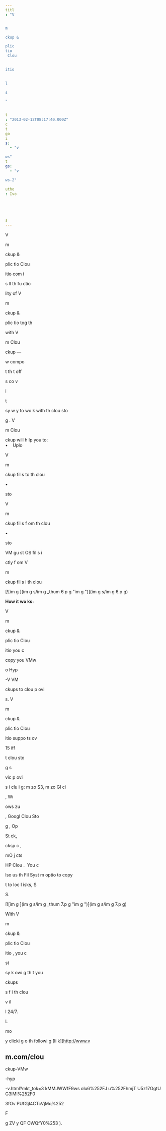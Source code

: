 ```yaml
---
titl
: "V


m 

ckup & 

plic
tio
 Clou
 

itio
 

l

s

"


t
: "2013-02-12T08:17:40.000Z"
c
t
go
i
s: 
  - "v

ws"
t
gs: 
  - "v

ws-2"

utho
: Ivo 





s
---
```


V


m 

ckup & 

plic
tio
 Clou
 

itio
 com
i

s 
ll th
 fu
ctio

lity of V


m 

ckup & 

plic
tio
 tog
th

 with V


m Clou
 

ckup — 
 

w compo


t th
t off

s 
 co
v

i

t 


 

sy w
y to wo
k with th
 clou
 sto

g
. V


m Clou
 

ckup will h
lp you to:  
•    Uplo

 V


m 

ckup fil
s to th
 clou
  
•    

sto

 V


m 

ckup fil
s f
om th
 clou
  
•    

sto

 VM gu
st OS fil
s 
i

ctly f
om V


m 

ckup fil
s i
 th
 clou


[![im
g
](im
g
s/im
g
_thum
6.p
g "im
g
")](im
g
s/im
g
6.p
g)

**How it wo
ks:**

V


m 

ckup & 

plic
tio
 Clou
 

itio
 you c

 copy you
 VMw


 o
 Hyp

-V VM 

ckups to clou
 p
ovi


s. V


m 

ckup & 

plic
tio
 Clou
 

itio
 suppo
ts ov

 15 
iff



t clou
 sto

g
 s

vic
 p
ovi


s i
clu
i
g: 
m
zo
 S3, 
m
zo
 Gl
ci

, Wi

ows 
zu

, Googl
 Clou
 Sto

g
, Op

St
ck, 

cksp
c
, 



mO
j
cts 


 HP Clou
.  You c

 
lso us
 th
 Fil
 Syst
m optio
 to copy 

t
 to loc
l 
isks, S

 


 

S.

[![im
g
](im
g
s/im
g
_thum
7.p
g "im
g
")](im
g
s/im
g
7.p
g)

With V


m 

ckup & 

plic
tio
 Clou
 

itio
, you c

 

st 

sy k
owi
g th
t you
 

ckups 


 s
f
 i
 th
 clou
 


 
v
il

l
 24/7.

L



 mo

 
y clicki
g o
 th
 followi
g [li
k](http://www.v


m.com/clou
-

ckup-VMw


-hyp

-v.html?mkt_tok=3
kMMJWWfF9ws
olu6%252FJ
u%252FhmjT
U5z17OgtU
G3lMI%252F0

3fOv
PUfGjI4CTcVjMq%252

F

g
ZV
y
QF
OWQfY0%253
).






